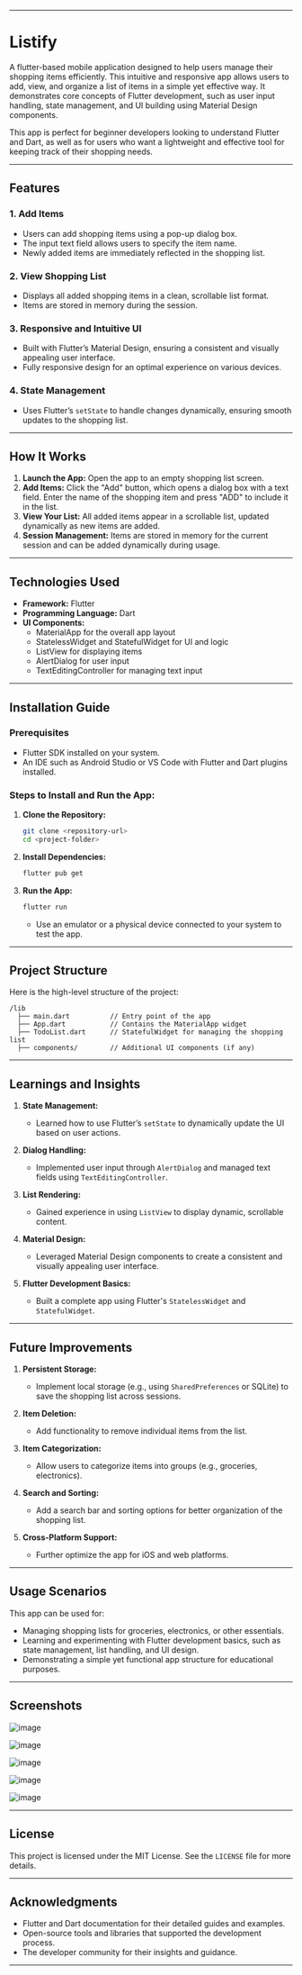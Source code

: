 
---

# **Listify**

A flutter-based mobile application designed to help users manage their shopping items efficiently. This intuitive and responsive app allows users to add, view, and organize a list of items in a simple yet effective way. It demonstrates core concepts of Flutter development, such as user input handling, state management, and UI building using Material Design components.

This app is perfect for beginner developers looking to understand Flutter and Dart, as well as for users who want a lightweight and effective tool for keeping track of their shopping needs.

---

## **Features**

### 1. **Add Items**
- Users can add shopping items using a pop-up dialog box.
- The input text field allows users to specify the item name.
- Newly added items are immediately reflected in the shopping list.

### 2. **View Shopping List**
- Displays all added shopping items in a clean, scrollable list format.
- Items are stored in memory during the session.

### 3. **Responsive and Intuitive UI**
- Built with Flutter’s Material Design, ensuring a consistent and visually appealing user interface.
- Fully responsive design for an optimal experience on various devices.

### 4. **State Management**
- Uses Flutter’s `setState` to handle changes dynamically, ensuring smooth updates to the shopping list.

---

## **How It Works**

1. **Launch the App:** Open the app to an empty shopping list screen.
2. **Add Items:** Click the "Add" button, which opens a dialog box with a text field. Enter the name of the shopping item and press "ADD" to include it in the list.
3. **View Your List:** All added items appear in a scrollable list, updated dynamically as new items are added.
4. **Session Management:** Items are stored in memory for the current session and can be added dynamically during usage.

---

## **Technologies Used**

- **Framework:** Flutter
- **Programming Language:** Dart
- **UI Components:**
  - MaterialApp for the overall app layout
  - StatelessWidget and StatefulWidget for UI and logic
  - ListView for displaying items
  - AlertDialog for user input
  - TextEditingController for managing text input

---

## **Installation Guide**

### Prerequisites
- Flutter SDK installed on your system.
- An IDE such as Android Studio or VS Code with Flutter and Dart plugins installed.

### Steps to Install and Run the App:
1. **Clone the Repository:**
   ```bash
   git clone <repository-url>
   cd <project-folder>
   ```

2. **Install Dependencies:**
   ```bash
   flutter pub get
   ```

3. **Run the App:**
   ```bash
   flutter run
   ```
   - Use an emulator or a physical device connected to your system to test the app.

---

## **Project Structure**

Here is the high-level structure of the project:

```plaintext
/lib
  ├── main.dart          // Entry point of the app
  ├── App.dart           // Contains the MaterialApp widget
  ├── TodoList.dart      // StatefulWidget for managing the shopping list
  ├── components/        // Additional UI components (if any)
```

---

## **Learnings and Insights**

1. **State Management:**
   - Learned how to use Flutter’s `setState` to dynamically update the UI based on user actions.
   
2. **Dialog Handling:**
   - Implemented user input through `AlertDialog` and managed text fields using `TextEditingController`.

3. **List Rendering:**
   - Gained experience in using `ListView` to display dynamic, scrollable content.

4. **Material Design:**
   - Leveraged Material Design components to create a consistent and visually appealing user interface.

5. **Flutter Development Basics:**
   - Built a complete app using Flutter's `StatelessWidget` and `StatefulWidget`.

---

## **Future Improvements**

1. **Persistent Storage:**
   - Implement local storage (e.g., using `SharedPreferences` or SQLite) to save the shopping list across sessions.

2. **Item Deletion:**
   - Add functionality to remove individual items from the list.

3. **Item Categorization:**
   - Allow users to categorize items into groups (e.g., groceries, electronics).

4. **Search and Sorting:**
   - Add a search bar and sorting options for better organization of the shopping list.

5. **Cross-Platform Support:**
   - Further optimize the app for iOS and web platforms.

---

## **Usage Scenarios**

This app can be used for:
- Managing shopping lists for groceries, electronics, or other essentials.
- Learning and experimenting with Flutter development basics, such as state management, list handling, and UI design.
- Demonstrating a simple yet functional app structure for educational purposes.

---

## **Screenshots**


![image](https://github.com/user-attachments/assets/a4507e76-fef6-427a-9869-2960131d8fa0)

![image](https://github.com/user-attachments/assets/18781ea1-7ac1-4b70-b54f-87660c615b97)

![image](https://github.com/user-attachments/assets/c8e0f4f1-1949-442f-b3d4-f0dce5698004)

![image](https://github.com/user-attachments/assets/ccd23f23-927b-4b15-9f90-493181c1a0a7)

![image](https://github.com/user-attachments/assets/b48a38d4-1e51-49d1-bbbf-29916b1447b8)

---

## **License**

This project is licensed under the MIT License. See the `LICENSE` file for more details.

---

## **Acknowledgments**

- Flutter and Dart documentation for their detailed guides and examples.
- Open-source tools and libraries that supported the development process.
- The developer community for their insights and guidance.

---

